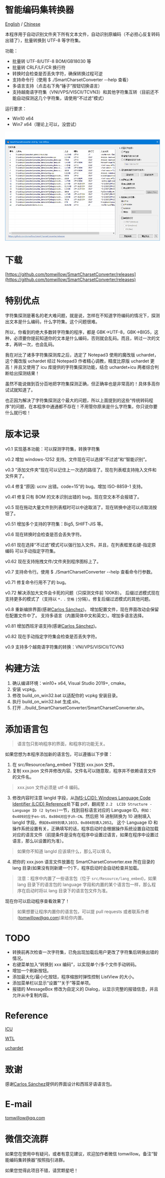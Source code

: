 # 智能编码集转换器

[English](README-en.md) / [Chinese](README.md)

本程序用于自动识别文件夹下所有文本文件，自动识别原编码（不必担心反复转码出错了），批量转换到 UTF-8 等字符集。

功能：

- 批量转 UTF-8/UTF-8 BOM/GB18030 等
- 批量转 CRLF/LF/CR 换行符
- 转换时会检查是否丢失字符，确保转换过程可逆
- 支持命令行（使用 $ ./SmartCharsetConverter --help 查看）
- 多语言支持（点击右下角“锤子”按钮切换语言）
- 支持越南语字符集（VNI/VPS/VISCII/TCVN3）和其他字符集互转（目前还不能自动探测这几个字符集，请使用“不过滤”模式）

运行要求：

- Win10 x64
- Win7 x64（理论上可以，没尝试）

![img](snapshot/v0.8-chinese.png "截图")

# 下载

[https://github.com/tomwillow/SmartCharsetConverter/releases](https://github.com/tomwillow/SmartCharsetConverter/releases)

# 特别优点

字符集探测是著名的老大难问题，就是说，怎样在不知道字符编码的情况下，探测出文本是什么编码，什么字符集。这个问题很难。

所以，你看到的绝大多数转字符集的程序，都是 GBK->UTF-8，GBK->BIG5，这种，必须要你提前知道你的文本是什么编码，否则就会乱码。而且，转过一次的文本，再转一次，也会乱码。

我在对比了诸多字符集探测库之后，选定了 Notepad3 使用的魔改版 uchardet，这个魔改版 uchardet 经过 Notepad3 作者精心调教，精度比原版 uchardet 更高！并且又使用了 icu 库提供的字符集探测功能，结合 uchardet+icu 两者综合判断给出探测结果！

虽然不能说做到百分百地把字符集探测正确，但正确率也是非常高的！具体多高你试试就知道了。

也正因为解决了字符集探测这个最大的问题，所以上面提到的这些“传统转码程序”的问题，在本程序中通通都不存在！不用管你原来是什么字符集，你只说你要什么就行啦！

# 版本记录

v0.1 实现基本功能：可以探测字符集，转换字符集

v0.2 增加 windows-1252 支持。文件现在可以选择“不过滤”和“智能识别”。

v0.3 “添加文件夹”现在可以记住上一次选的路径了。现在列表框支持拖入文件和文件夹了。

v0.4 修复“原因: ucnv 出错。code=15”的 bug。增加 ISO-8859-1 支持。

v0.41 修复只有 BOM 的文本识别出错的 bug。现在空文本不会报错了。

v0.5 现在拖动大量文件到列表框时可以中途取消了。现在转换中途可以点取消按钮了。

v0.51 增加多个支持的字符集：Big5, SHIFT-JIS 等。

v0.6 现在转换时会检查是否会丢失字符。

v0.61 现在选择“不过滤”模式可以强行加入文件。并且，在列表框里右键-指定原编码 可以手动指定字符集。

v0.62 现在支持拖拽文件/文件夹到程序图标上了。

v0.7 支持命令行。使用 $ ./SmartCharsetConverter --help 查看命令行参数。

v0.71 修复命令行用不了的 bug。

v0.72 解决添加大文件会卡死的问题（只探测文件前 100KB）。
后缀过滤模式现在支持更多的模式了（支持以 `*.` `.` `空格` `|`分隔）。修复后缀过滤模式的其他问题。

v0.8 重新编排界面(感谢[Carlos Sánchez](https://github.com/c-sanchez))。
增加配置文件，现在界面改动会保留在配置文件中了。
支持多语言（内置简体中文和英文）。增加多语言选择。

v0.81 增加西班牙语支持(感谢[Carlos Sánchez](https://github.com/c-sanchez))。

v0.82 现在手动指定字符集会检查是否丢失字符。

v0.9 支持多个越南语字符集的转换：VNI/VPS/VISICII/TCVN3

# 构建方法

1. 确认编译环境：win10+ x64, Visual Studio 2019+, cmake。
2. 安装 vcpkg。
3. 修改 build_on_win32.bat 以适配你的 vcpkg 安装目录。
4. 执行 build_on_win32.bat 生成.sln。
5. 打开 ../build_SmartCharsetConverter/SmartCharsetConverter.sln。

# 添加语言包

> 语言包只影响程序的界面，和程序的功能无关。

如果您想为本程序添加新的语言包，可以遵循以下步骤：

1. 在 src/Resource/lang_embed 下找到 xxx.json 文件。
2. 复制 xxx.json 文件并修改内容。文件名可以随意取，程序并不依赖语言文件的文件名。

> xxx.json 文件必须是 utf-8 编码。

3. 修改内容时注意 langId 字段，从[[MS-LCID]: Windows Language Code Identifier (LCID) Reference](https://learn.microsoft.com/en-us/openspecs/windows_protocols/ms-lcid/70feba9f-294e-491e-b6eb-56532684c37f?redirectedfrom=MSDN)处下载 pdf，翻阅至 `2.2  LCID Structure - Language ID (2 bytes)`一节，找到目标语言对应的 Language ID。`例如：0x409对应于en-US，0x804对应于zh-CN。`然后把 16 进制转换为 10 进制填入 langId 字段。`例如0x409则填入1033，0x804则填入2052`。
   这个 Language ID 和操作系统设置有关，正确填写的话，程序启动时会根据操作系统设置自动加载对应的语言文件（前提条件是没有在程序中设置过语言，如果在程序中设置过语言，那么以设置的为准）。

> 如果你不知道 langId 应该填什么，那么可以填 0。

4. 把你的 xxx.json 语言文件放置在 SmartCharsetConverter.exe 所在目录的 lang 目录(如果没有则新建一个)下，程序启动时会自动检查并加载。

> 注意：程序中内置了一些语言包（位于 `src/Resource/lang_embed`)，如果 lang 目录下的语言包的 language 字段和内置的某个语言包一样，那么程序在启动时将以 lang 目录下的语言包文件为准。

现在你可以启动程序查看效果了！

> 如果想要让程序内置你的语言包，可以提 pull requests 或者联系作者(tomwillow@qq.com)来给你内置。

# TODO

- 转换前再次检查一次字符集，已免出现加载后用户更改了字符集后转换出错的情况。
- 右键菜单加入“转换到 xxx 编码”，以实现单个/多个文件手动转码。
- 增加一个刷新按钮。
- 添加最大化/最小化按钮，程序缩放时弹性控制 ListView 的大小。
- 添加菜单栏以显示“设置”“关于”等菜单项。
- 报错的 MessageBox 修改为自定义的 Dialog，以显示完整的报错信息，并且允许从中复制内容。

# Reference

[ICU](https://icu.unicode.org/)

[WTL](https://sourceforge.net/projects/wtl)

[uchardet](https://github.com/rizonesoft/Notepad3/tree/master/src/uchardet)

# 致谢

感谢[Carlos Sánchez](https://github.com/c-sanchez)提供的界面设计和西班牙语语言包。

# E-mail

tomwillow@qq.com

# 微信交流群

如果您在使用中有疑问，或者有意见建议，欢迎加作者微信 tomwillow。备注“智能编码集转换器”按照指引进群。

如果您觉得此项目不错，请赏颗星吧！
